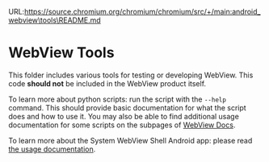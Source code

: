 URL:https://source.chromium.org/chromium/chromium/src/+/main:android_webview\tools\README.md
# WebView Tools

This folder includes various tools for testing or developing WebView. This code
**should not** be included in the WebView product itself.

To learn more about python scripts: run the script with the `--help` command.
This should provide basic documentation for what the script does and how to use
it. You may also be able to find additional usage documentation for some scripts
on the subpages of [WebView Docs](/android_webview/docs/README.md).

To learn more about the System WebView Shell Android app: please read [the usage
documentation](/android_webview/docs/webview-shell.md).
